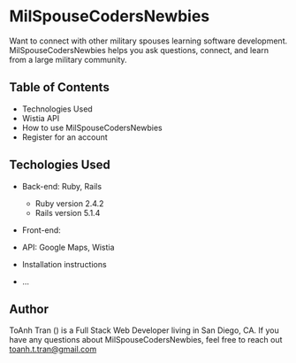 # MilSpouseCodersNewbies

Want to connect with other military spouses learning software development. MilSpouseCodersNewbies helps you ask questions, connect, and learn from a large military community.

## Table of Contents
* Technologies Used
* Wistia API
* How to use MilSpouseCodersNewbies
* Register for an account

## Techologies Used
* Back-end: Ruby, Rails
  * Ruby version 2.4.2
  * Rails version 5.1.4

* Front-end:

* API: Google Maps, Wistia

* Installation instructions

* ...
## Author
ToAnh Tran () is a Full Stack Web Developer living in San Diego, CA.  If you have any questions about MilSpouseCodersNewbies, feel free to reach out toanh.t.tran@gmail.com
